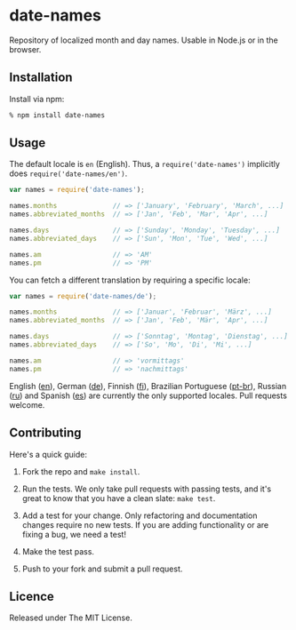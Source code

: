 # date-names

Repository of localized month and day names. Usable in Node.js or in the browser.


## Installation

Install via npm:

```bash
% npm install date-names
```

## Usage

The default locale is `en` (English). Thus, a `require('date-names')` implicitly does `require('date-names/en')`.

```js
var names = require('date-names');

names.months              // => ['January', 'February', 'March', ...]
names.abbreviated_months  // => ['Jan', 'Feb', 'Mar', 'Apr', ...]

names.days                // => ['Sunday', 'Monday', 'Tuesday', ...]
names.abbreviated_days    // => ['Sun', 'Mon', 'Tue', 'Wed', ...]

names.am                  // => 'AM'
names.pm                  // => 'PM'
```

You can fetch a different translation by requiring a specific locale:

```js
var names = require('date-names/de');

names.months              // => ['Januar', 'Februar', 'März', ...]
names.abbreviated_months  // => ['Jan', 'Feb', 'Mär', 'Apr', ...]

names.days                // => ['Sonntag', 'Montag', 'Dienstag', ...]
names.abbreviated_days    // => ['So', 'Mo', 'Di', 'Mi', ...]

names.am                  // => 'vormittags'
names.pm                  // => 'nachmittags'
```

English ([en](en.js)), German ([de](de.js)), Finnish ([fi](fi.js)), Brazilian Portuguese ([pt-br](pt-br.js)), Russian ([ru](ru.js)) and Spanish ([es](es.js)) are currently the only supported locales. Pull requests welcome.


## Contributing

Here's a quick guide:

1. Fork the repo and `make install`.

2. Run the tests. We only take pull requests with passing tests, and it's great to know that you have a clean slate: `make test`.

3. Add a test for your change. Only refactoring and documentation changes require no new tests. If you are adding functionality or are fixing a bug, we need a test!

4. Make the test pass.

5. Push to your fork and submit a pull request.


## Licence

Released under The MIT License.
